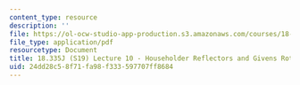 ```yaml
---
content_type: resource
description: ''
file: https://ol-ocw-studio-app-production.s3.amazonaws.com/courses/18-335j-introduction-to-numerical-methods-spring-2019/24dd28c58f71fa98f333597707ff8684_MIT18_335JS19_lec10.pdf
file_type: application/pdf
resourcetype: Document
title: 18.335J (S19) Lecture 10 - Householder Reflectors and Givens Rotations
uid: 24dd28c5-8f71-fa98-f333-597707ff8684
---
```

